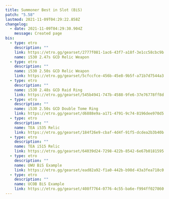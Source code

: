 ```yaml
---
title: Summoner Best in Slot (BiS)
patch: "5.58"
lastmod: 2021-11-09T04:29:22.858Z
changelog:
  - date: 2021-11-09T04:29:30.904Z
    message: Created page
bis:
  - type: etro
    description: ""
    link: https://etro.gg/gearset/2777f081-1ac6-43f7-a18f-3e1cc58cbc9b
    name: i530 2.47s GCD Relic Weapon
  - type: etro
    description: ""
    name: i530 2.50s GCD Relic Weapon
    link: https://etro.gg/gearset/5cfccfce-456b-45e8-9b5f-a71b7d7544a3
  - type: etro
    description: ""
    name: i530 2.48s GCD Raid Ring
    link: https://etro.gg/gearset/545b4941-747b-4588-9fe6-37e76778ff8d
  - type: etro
    description: ""
    name: i530 2.50s GCD Double Tome Ring
    link: https://etro.gg/gearset/d6888e9a-a171-4791-9c74-8196dee970d5
  - type: etro
    description: ""
    name: TEA i535 Relic
    link: https://etro.gg/gearset/184f26e9-cbaf-4d4f-91f5-dcdea2b3b40b
  - type: etro
    description: ""
    name: TEA i515 Relic
    link: https://etro.gg/gearset/64039d24-7298-422b-8542-6e67b0181595
  - type: etro
    description: ""
    name: UWU BiS Example
    link: https://etro.gg/gearset/ead82a92-f1a0-442b-b98d-43a3fea718c0
  - type: etro
    description: ""
    name: UCOB BiS Example
    link: https://etro.gg/gearset/408f7764-0776-4c55-ba6e-f994ff027860
---
```

